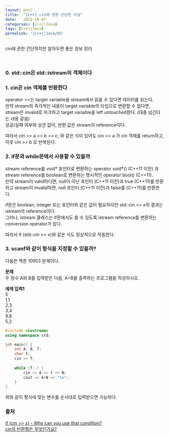 ```yaml
---
layout: post
title:  "[C++] cin에 관한 간단한 사실"
date:   2022-10-07
categories: [C++||Java]
tags: [C++||Java]
permalink: '/C++||Java/03'
---
```


cin에 관한 간단하지만 알아두면 좋은 정보 정리

<br>

### 0. std::cin은 std::istream의 객체이다

### 1. cin은 cin 객체를 반환한다

operator >>는 target variable을 stream에서 읽을 수 있다면 데이터를 읽는다.<br>
만약 stream의 즉각적인 내용이 target variable의 타입으로 변환할 수 없다면, stream은 invalid로 마크하고 target variable을 left untouched한다.
(대충 넘긴다는 내용 같음)<br>
성공/실패 여부와 상관 없이, 반환 값은 stream의 reference이다.<br>

따라서 cin >> a >> b >> c; 와 같은 식이 있어도 cin >> a 가 cin 객체를 return하고, 이후 cin >> b 로 반복된다.

### 2. if문과 while문에서 사용할 수 있을까

stream reference를 void* 포인터로 변환하는 operator void*() (C++11 이전) 과
stream reference를 boolean로 변환하는 명시적인 operator bool() (C++11).<br>
만약 stream이 valid하다면, null이 아닌 포인터 (C++11 이전)과 true (C++11)를 반환하고
stream이 invalid하면, null 포인터 (C++11 이전)과 false를 (C++11)를 반환한다.<br>

if문은 boolean, integer 또는 포인터와 같은 값이 필요하지만 std::cin >> x의 결과는 istream의 reference이다.<br>
그러나, istream 클래스는 if문에서도 쓸 수 있도록 istream reference를 변환하는 conversion operator가 있다.

따라서 if (std::cin >> x)와 같은 식도 정상적으로 작동한다.


### 3. scanf와 같이 형식을 지정할 수 있을까?

다음은 백준 10953 문제이다.

**문제**<br>
두 정수 A와 B를 입력받은 다음, A+B를 출력하는 프로그램을 작성하시오.

**예제 입력1**<br>
5<br>
1,1<br>
2,3<br>
3,4<br>
9,8<br>
5,2<br>

```c++
#include <iostream>
using namespace std;

int main() {
	int A, B, T;
	char t;
	cin >> T;
  
	while (T--) {
		cin >> A >> t >> B;
		cout << A+B << "\n";
	}
}
```

위와 같이 형식에 맞는 변수를 순서대로 입력받으면 가능하다.

### 출처

<a href="https://stackoverflow.com/questions/6791520/if-cin-x-why-can-you-use-that-condition" target="_blank">if (cin >> x) - Why can you use that condition?</a><br>
<a href="https://skku.goorm.io/qna/4241" target="_blank">cin의 반환형은 무엇인가요?</a>

<br><br><br>
